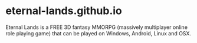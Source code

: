 # eternal-lands.github.io
Eternal Lands is a FREE 3D fantasy MMORPG (massively multiplayer online role playing game) that can be played on Windows, Android, Linux and OSX. 
